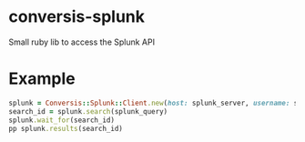 conversis-splunk
================

Small ruby lib to access the Splunk API

# Example
  ```ruby
  splunk = Conversis::Splunk::Client.new(host: splunk_server, username: splunk_login, password: splunk_password)
  search_id = splunk.search(splunk_query)
  splunk.wait_for(search_id)
  pp splunk.results(search_id)
  ```

